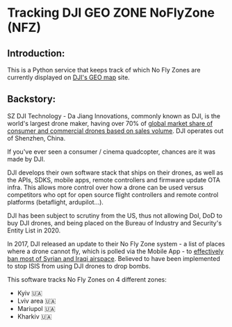 # Tracking DJI GEO ZONE NoFlyZone (NFZ)

## Introduction:

This is a Python service that keeps track of which No Fly Zones are currently displayed on [DJI's GEO map](https://www.dji.com/es/flysafe/geo-map) site.

## Backstory:

SZ DJI Technology - Da Jiang Innovations, commonly known as DJI, is the world's largest drone maker, having over 70% of [global market share of consumer and commercial drones based on sales volume](https://www.statista.com/statistics/1254982/global-market-share-of-drone-manufacturers/). DJI operates out of Shenzhen, China.

If you've ever seen a consumer / cinema quadcopter, chances are it was made by DJI.

DJI develops their own software stack that ships on their drones, as well as the APIs, SDKS, mobile apps, remote controllers and firmware update OTA infra. This allows more control over how a drone can be used versus competitors who opt for open source flight controllers and remote control platforms (betaflight, ardupilot...).

DJI has been subject to scrutiny from the US, thus not allowing DoI, DoD to buy DJI drones, and being placed on the Bureau of Industry and Security's Entity List in 2020.

In 2017, DJI released an update to their No Fly Zone system - a list of places where a drone cannot fly, which is polled via the Mobile App - to [effectively ban most of Syrian and Iraqi airspace](https://www.theregister.com/2017/04/26/dji_drone_geofencing_iraq_syria/). Believed to have been implemented to stop ISIS from using DJI drones to drop bombs. 

This software tracks No Fly Zones on 4 different zones:

- Kyiv 🇺🇦
- Lviv area 🇺🇦
- Mariupol 🇺🇦
- Kharkiv 🇺🇦